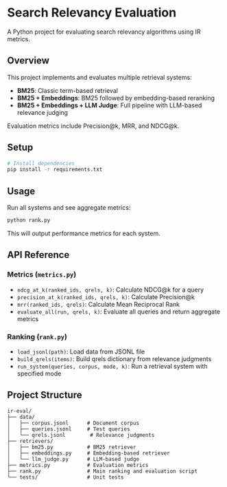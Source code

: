 # Search Relevancy Evaluation

A Python project for evaluating search relevancy algorithms using IR metrics.

## Overview

This project implements and evaluates multiple retrieval systems:
- **BM25**: Classic term-based retrieval
- **BM25 + Embeddings**: BM25 followed by embedding-based reranking
- **BM25 + Embeddings + LLM Judge**: Full pipeline with LLM-based relevance judging

Evaluation metrics include Precision@k, MRR, and NDCG@k.

## Setup

```bash
# Install dependencies
pip install -r requirements.txt
```

## Usage

Run all systems and see aggregate metrics:

```bash
python rank.py
```

This will output performance metrics for each system.

## API Reference

### Metrics (`metrics.py`)

- `ndcg_at_k(ranked_ids, qrels, k)`: Calculate NDCG@k for a query
- `precision_at_k(ranked_ids, qrels, k)`: Calculate Precision@k
- `mrr(ranked_ids, qrels)`: Calculate Mean Reciprocal Rank
- `evaluate_all(run, qrels, k)`: Evaluate all queries and return aggregate metrics

### Ranking (`rank.py`)

- `load_jsonl(path)`: Load data from JSONL file
- `build_qrels(items)`: Build qrels dictionary from relevance judgments
- `run_system(queries, corpus, mode, k)`: Run a retrieval system with specified mode

## Project Structure

```
ir-eval/
├── data/
│   ├── corpus.jsonl      # Document corpus
│   ├── queries.jsonl     # Test queries
│   └── qrels.jsonl        # Relevance judgments
├── retrievers/
│   ├── bm25.py           # BM25 retriever
│   ├── embeddings.py     # Embedding-based retriever
│   └── llm_judge.py      # LLM-based judge
├── metrics.py            # Evaluation metrics
├── rank.py               # Main ranking and evaluation script
└── tests/                # Unit tests
```
